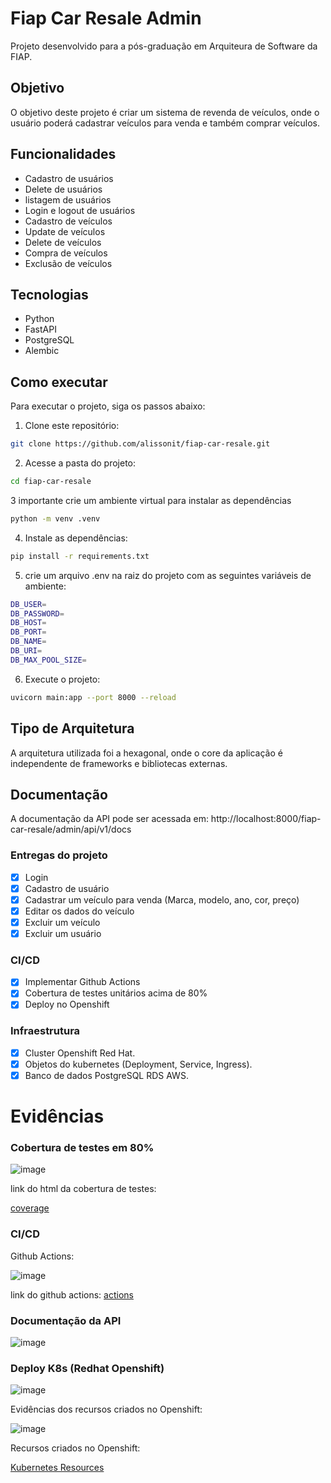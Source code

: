 # Fiap Car Resale Admin
Projeto desenvolvido para a pós-graduação em Arquiteura de Software da FIAP.

## Objetivo
O objetivo deste projeto é criar um sistema de revenda de veículos, onde o usuário poderá cadastrar veículos para venda e também comprar veículos.

## Funcionalidades
- Cadastro de usuários
- Delete de usuários
- listagem de usuários
- Login e logout de usuários
- Cadastro de veículos
- Update de veículos
- Delete de veículos
- Compra de veículos
- Exclusão de veículos

## Tecnologias
- Python
- FastAPI
- PostgreSQL
- Alembic

## Como executar
Para executar o projeto, siga os passos abaixo:
1. Clone este repositório:
```bash
git clone https://github.com/alissonit/fiap-car-resale.git
```
2. Acesse a pasta do projeto:
```bash
cd fiap-car-resale
```

3 importante crie um ambiente virtual para instalar as dependências
```bash
python -m venv .venv
```
4. Instale as dependências:
```bash
pip install -r requirements.txt
```

5. crie um arquivo .env na raiz do projeto com as seguintes variáveis de ambiente:
```bash
DB_USER=
DB_PASSWORD=
DB_HOST=
DB_PORT=
DB_NAME=
DB_URI=
DB_MAX_POOL_SIZE=
```

6. Execute o projeto:
```bash
uvicorn main:app --port 8000 --reload
```

## Tipo de Arquitetura
A arquitetura utilizada foi a hexagonal, onde o core da aplicação é independente de frameworks e bibliotecas externas.

## Documentação
A documentação da API pode ser acessada em:
http://localhost:8000/fiap-car-resale/admin/api/v1/docs


### Entregas do projeto
- [x] Login
- [x] Cadastro de usuário
- [x] Cadastrar um veículo para venda (Marca, modelo, ano, cor, preço)
- [x] Editar os dados do veículo
- [x] Excluir um veículo
- [x] Excluir um usuário

### CI/CD
- [x] Implementar Github Actions
- [x] Cobertura de testes unitários acima de 80%
- [x] Deploy no Openshift

### Infraestrutura
- [x] Cluster Openshift Red Hat.
- [x] Objetos do kubernetes (Deployment, Service, Ingress).
- [x] Banco de dados PostgreSQL RDS AWS.

# Evidências

### Cobertura de testes em 80%
![image](/images/coverage-80.png)

link do html da cobertura de testes:

[coverage](/tests/index.html)

### CI/CD

Github Actions:

![image](/images/action.png)

link do github actions: [actions](https://github.com/alissonit/fiap-car-resale-admin/actions/runs/9263097886/job/25481037030)

### Documentação da API
![image](/images/openapi-docs.png)

### Deploy K8s (Redhat Openshift)

![image](/images/openshift.png)

Evidências dos recursos criados no Openshift:

![image](/images/resources-ocp.png)

Recursos criados no Openshift:

[Kubernetes Resources](/infrastructure/kubernetes-openshift)
